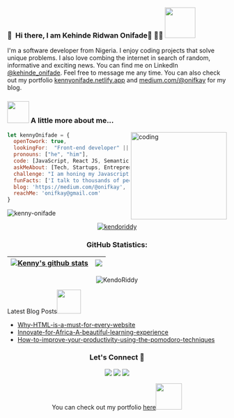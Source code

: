 ### 👋 &nbsp;Hi there, I am Kehinde Ridwan Onifade👋 🙇‍♂️  <img src="https://media.giphy.com/media/26Fxy3Iz1ari8oytO/giphy.gif" width="70">

I'm a software developer from Nigeria. I enjoy coding projects that solve unique problems. I also love combing the internet in search of random, informative and exciting news. You can find me on LinkedIn [@kehinde_onifade](https://www.linkedin.com/in/kehindeonifade/). Feel free to message me any time. You can also check out my portfolio [kennyonifade.netlify.app](https://kennyonifade.netlify.app/) and [medium.com/@onifkay](https://medium.com/@onifkay) for my blog.

### <img src="https://media.giphy.com/media/kbVuid1Ak3uEHJUMVO/giphy.gif" width="50"> A little more about me...

<img src="https://cdn.dribbble.com/users/1059583/screenshots/4171367/coding-freak.gif" align="right" alt="coding" width="220" height="200" >

```javascript
let kennyOnifade = {
  openTowork: true,
  lookingFor:  "Front-end developer" || "Full-stack web developer",
  pronouns: ["he", "him"],
  code: [JavaScript, React JS, Semantic UI, Bootstrap, Tailwind CSS],
  askMeAbout: [Tech, Startups, Entrepreneur],
  challenge: "I am honing my Javascript and React skills and picking up Ruby and Ruby on Rails",
  funFacts: ['I talk to thousands of people at a time'],
  blog: 'https://medium.com/@onifkay',
  reachMe: 'onifkay@gmail.com'
}
```

<p align="left"> <img src="https://komarev.com/ghpvc/?username=john-kibirige&label=Profile%20views&color=0e75b6&style=flat" alt="kenny-onifade" /> </p>

<p align="center"> <a href="https://github.com/kendoriddy/github-profile-trophy"><img src="https://github-profile-trophy.vercel.app/?username=kendoriddy" alt="kendoriddy" /></a> </p>

<h3 align="center">GitHub Statistics:</h3>

| <a href="https://github.com/kendoriddy/github-readme-stats"><img align="center" src="https://github-readme-stats.vercel.app/api?username=kendoriddy&show_icons=true&include_all_commits=true&theme=buefy&hide_border=true" alt="Kenny's github stats" /></a> | <a href="https://github.com/kendoriddy/github-readme-stats"><img align="center" src="https://github-readme-stats.vercel.app/api/top-langs/?username=kendoriddy&layout=compact&theme=buefy&hide_border=true" /></a> |
| ----------------------------------------------------------------------------------------------------------------------------------------------------------------------------------------------------------------------------------------------------------- | ---------------------------------------------------------------------------------------------------------------------------------------------------------------------------------------------------------------- |

<p align="center"><img src="https://github-readme-streak-stats.herokuapp.com/?user=kendoriddy&theme=radical" alt="KendoRiddy" /></p>
  
<p>Latest Blog Posts<img src="https://media.giphy.com/media/THICzXhqZItpoFX7aD/giphy.gif" width="55"></p>

- [Why-HTML-is-a-must-for-every-website](https://medium.com/@onifkay/why-html-is-a-must-for-every-website-827da577605c)
- [Innovate-for-Africa-A-beautiful-learning-experience](https://medium.com/@onifkay/innovate-for-africa-a-beautiful-learning-experience-bf7242074922)
- [How-to-improve-your-productivity-using-the-pomodoro-techniques](https://medium.com/@onifkay/how-to-improve-your-productivity-using-the-pomodoro-techniques-8c71b125bd9a)


<h3 align="center">Let's Connect 🤝</h3>
<div align="center">
<a target="_blank"
href="https://www.linkedin.com/in/kehindeonifade"><img
src="https://img.shields.io/badge/-LinkedIn-0077b5?style=for-the-badge&logo=LinkedIn&logoColor=white"></img></a> <a target="_blank"
href="https://medium.com/@onifkay/"><img
src="https://img.shields.io/badge/@onifkay-black?style=flat&logo=medium&logoColor=white&link=https://medium.com/@onifkay"></img></a> <a target="_blank"
href="https://twitter.com/rideonone09"><img
src="https://img.shields.io/badge/-Twitter-1DA1F2?style=for-the-badge&logo=Twitter&logoColor=white"></img></a>
<div/>

<p>You can check out my portfolio <a href="https://kennyonifade.netlify.app">here</a><img src="https://media.giphy.com/media/cKPse5DZaptID3YAMK/giphy.gif" width="60"></p>




<!---
kendoriddy/kendoriddy is a ✨ special ✨ repository because its `README.md` (this file) appears on your GitHub profile.
You can click the Preview link to take a look at your changes.
--->
